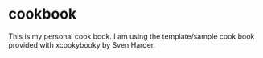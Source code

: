 # cookbook

This is my personal cook book. I am using the template/sample cook book provided with xcookybooky by Sven Harder.
